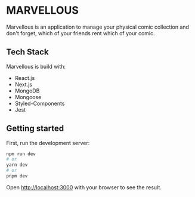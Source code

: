 # MARVELLOUS

Marvellous is an application to manage your physical comic collection and don't forget, which of your friends rent which of your comic.

## Tech Stack

Marvellous is build with:

- React.js
- Next.js
- MongoDB
- Mongoose
- Styled-Components
- Jest

## Getting started

First, run the development server:

```bash
npm run dev
# or
yarn dev
# or
pnpm dev
```

Open [http://localhost:3000](http://localhost:3000) with your browser to see the result.
